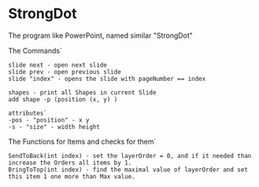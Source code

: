 # StrongDot
The program like PowerPoint, named similar "StrongDot" 

The Commands`
```
slide next - open next slide
slide prev - open previous slide
slide "index" - opens the slide with pageNumber == index

shapes - print all Shapes in current Slide
add shape -p (position (x, y) ) 

attributes`
-pos - "position" - x y
-s - "size" - width height
```


The Functions for Items and checks for them`
```
SendToBack(int index) - set the layerOrder = 0, and if it needed than increase the Orders all items by 1.
BringToTop(int index) - find the maximal value of layerOrder and set this item 1 one more than Max value.



```